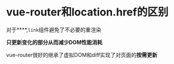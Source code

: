 # vue-router和location.href的区别

对于**<a>**,`link`组件避免了不必要的重渲染

**只更新变化的部分从而减少DOM性能消耗**

vue-router很好的继承了虚拟DOM和diff实现了对页面的**按需更新**